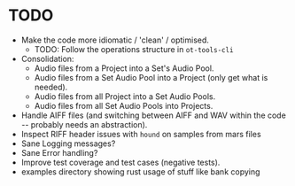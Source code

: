 # TODO
- Make the code more idiomatic / 'clean' / optimised.
  - TODO: Follow the operations structure in `ot-tools-cli`
- Consolidation:
  - Audio files from a Project into a Set's Audio Pool.
  - Audio files from a Set Audio Pool into a Project (only get what is needed).
  - Audio files from all Project into a Set Audio Pools.
  - Audio files from all Set Audio Pools into Projects.
- Handle AIFF files (and switching between AIFF and WAV within the code -- probably needs an abstraction).
- Inspect RIFF header issues with `hound` on samples from mars files
- Sane Logging messages?
- Sane Error handling?
- Improve test coverage and test cases (negative tests).
- examples directory showing rust usage of stuff like bank copying